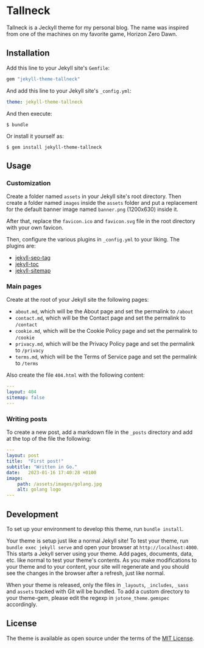 # Tallneck

Tallneck is a Jeckyll theme for my personal blog. The name was inspired from one of the machines on my favorite game, Horizon Zero Dawn.

## Installation

Add this line to your Jekyll site's `Gemfile`:

```ruby
gem "jekyll-theme-tallneck"
```

And add this line to your Jekyll site's `_config.yml`:

```yaml
theme: jekyll-theme-tallneck
```

And then execute:

    $ bundle

Or install it yourself as:

    $ gem install jekyll-theme-tallneck


## Usage

### Customization

Create a folder named `assets` in your Jekyll site's root directory.
Then create a folder named `images` inside the `assets` folder and put a replacement for the default banner image named `banner.png` (1200x630) inside it.

After that, replace the `favicon.ico` and `favicon.svg` file in the root directory with your own favicon.

Then, configure the various plugins in `_config.yml` to your liking. The plugins are:

- [jekyll-seo-tag](https://github.com/jekyll/jekyll-seo-tag)
- [jekyll-toc](https://github.com/toshimaru/jekyll-toc)
- [jekyll-sitemap](https://github.com/jekyll/jekyll-sitemap)

### Main pages

Create at the root of your Jekyll site the following pages:

- `about.md`, which will be the About page and set the permalink to `/about`
- `contact.md`, which will be the Contact page and set the permalink to `/contact`
- `cookie.md`, which will be the Cookie Policy page and set the permalink to `/cookie`
- `privacy.md`, which will be the Privacy Policy page and set the permalink to `/privacy`
- `terms.md`, which will be the Terms of Service page and set the permalink to `/terms`

Also create the file `404.html` with the following content:

```yaml
---
layout: 404
sitemap: false
---
```

### Writing posts

To create a new post, add a markdown file in the `_posts` directory and add at the top of the file the following:

```yaml
---
layout: post
title:  "First post!"
subtitle: "Written in Go."
date:   2023-01-16 17:40:28 +0100
image:
    path: /assets/images/golang.jpg
    alt: golang logo
---
```

## Development

To set up your environment to develop this theme, run `bundle install`.

Your theme is setup just like a normal Jekyll site! To test your theme, run `bundle exec jekyll serve` and open your browser at `http://localhost:4000`. This starts a Jekyll server using your theme. Add pages, documents, data, etc. like normal to test your theme's contents. As you make modifications to your theme and to your content, your site will regenerate and you should see the changes in the browser after a refresh, just like normal.

When your theme is released, only the files in `_layouts`, `_includes`, `_sass` and `assets` tracked with Git will be bundled.
To add a custom directory to your theme-gem, please edit the regexp in `jotone_theme.gemspec` accordingly.

## License

The theme is available as open source under the terms of the [MIT License](https://opensource.org/licenses/MIT).
